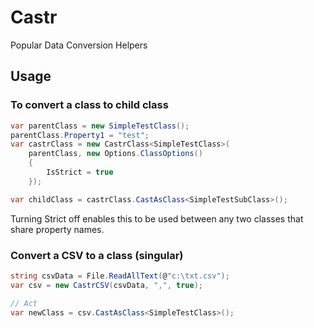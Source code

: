 # Castr

Popular Data Conversion Helpers

## Usage

### To convert a class to child class

```csharp
var parentClass = new SimpleTestClass();
parentClass.Property1 = "test";
var castrClass = new CastrClass<SimpleTestClass>(
    parentClass, new Options.ClassOptions()
    {
        IsStrict = true
    });

var childClass = castrClass.CastAsClass<SimpleTestSubClass>();
```

Turning Strict off enables this to be used between any two classes that share property names.


### Convert a CSV to a class (singular)

```csharp
string csvData = File.ReadAllText(@"c:\txt.csv");
var csv = new CastrCSV(csvData, ",", true);

// Act
var newClass = csv.CastAsClass<SimpleTestClass>();
```


